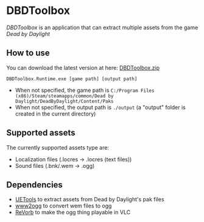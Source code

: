 # DBDToolbox

_DBDToolbox_ is an application that can extract multiple assets from the game _Dead by Daylight_

## How to use

You can download the latest version at here: [DBDToolbox.zip](https://github.com/Fabien2S/DBDToolbox/releases/latest/download/DBDToolbox.zip)

```
DBDToolbox.Runtime.exe [game path] [output path]
```

- When not specified, the game path is `C:/Program Files (x86)/Steam/steamapps/common/Dead by Daylight/DeadByDaylight/Content/Paks`
- When not specified, the output path is `./output` (a "output" folder is created in the current directory)

## Supported assets

The currently supported assets type are:

- Localization files (.locres -> .locres (text files))
- Sound files (.bnk/.wem -> .ogg)

## Dependencies

- [UETools](https://github.com/UETools/UETools) to extract assets from Dead by Daylight's pak files
- [www2ogg](https://github.com/hcs64/ww2ogg) to convert wem files to ogg
- [ReVorb](https://github.com/ItsBranK/ReVorb) to make the ogg thing playable in VLC

